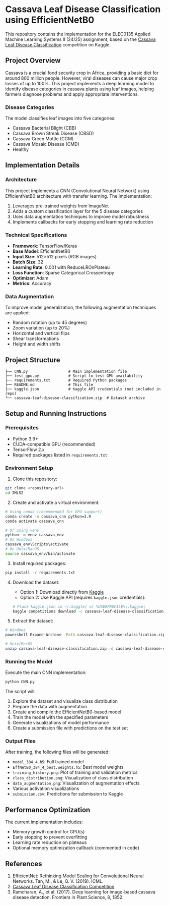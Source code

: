 # Cassava Leaf Disease Classification using EfficientNetB0

This repository contains the implementation for the ELEC0135 Applied Machine Learning Systems II (24/25) assignment, based on the [Cassava Leaf Disease Classification](https://www.kaggle.com/competitions/cassava-leaf-disease-classification/overview) competition on Kaggle.

## Project Overview

Cassava is a crucial food security crop in Africa, providing a basic diet for around 800 million people. However, viral diseases can cause major crop losses of up to 100%. This project implements a deep learning model to identify disease categories in cassava plants using leaf images, helping farmers diagnose problems and apply appropriate interventions.

### Disease Categories

The model classifies leaf images into five categories:
- Cassava Bacterial Blight (CBB)
- Cassava Brown Streak Disease (CBSD)
- Cassava Green Mottle (CGM)
- Cassava Mosaic Disease (CMD)
- Healthy

## Implementation Details

### Architecture

This project implements a CNN (Convolutional Neural Network) using EfficientNetB0 architecture with transfer learning. The implementation:

1. Leverages pre-trained weights from ImageNet
2. Adds a custom classification layer for the 5 disease categories
3. Uses data augmentation techniques to improve model robustness
4. Implements callbacks for early stopping and learning rate reduction

### Technical Specifications

- **Framework**: TensorFlow/Keras
- **Base Model**: EfficientNetB0
- **Input Size**: 512×512 pixels (RGB images)
- **Batch Size**: 32
- **Learning Rate**: 0.001 with ReduceLROnPlateau
- **Loss Function**: Sparse Categorical Crossentropy
- **Optimizer**: Adam
- **Metrics**: Accuracy

### Data Augmentation

To improve model generalization, the following augmentation techniques are applied:
- Random rotation (up to 45 degrees)
- Zoom variation (up to 20%)
- Horizontal and vertical flips
- Shear transformations
- Height and width shifts

## Project Structure

```
├── CNN.py                  # Main implementation file
├── test_gpu.py             # Script to test GPU availability
├── requirements.txt        # Required Python packages
├── README.md               # This file
├── kaggle.json             # Kaggle API credentials (not included in repo)
└── cassava-leaf-disease-classification.zip  # Dataset archive
```

## Setup and Running Instructions

### Prerequisites

- Python 3.9+
- CUDA-compatible GPU (recommended)
- TensorFlow 2.x
- Required packages listed in `requirements.txt`

### Environment Setup

1. Clone this repository:
```bash
git clone <repository-url>
cd IMLS2
```

2. Create and activate a virtual environment:
```bash
# Using conda (recommended for GPU support)
conda create -n cassava_cnn python=3.9
conda activate cassava_cnn

# Or using venv
python -m venv cassava_env
# On Windows
cassava_env\Scripts\activate
# On Unix/MacOS
source cassava_env/bin/activate
```

3. Install required packages:
```bash
pip install -r requirements.txt
```

4. Download the dataset:
   - Option 1: Download directly from [Kaggle](https://www.kaggle.com/competitions/cassava-leaf-disease-classification/data)
   - Option 2: Use Kaggle API (requires `kaggle.json` credentials):
   ```bash
   # Place kaggle.json in ~/.kaggle/ or %USERPROFILE%\.kaggle\
   kaggle competitions download -c cassava-leaf-disease-classification
   ```

5. Extract the dataset:
```bash
# Windows
powershell Expand-Archive -Path cassava-leaf-disease-classification.zip -DestinationPath cassava-leaf-disease-classification

# Unix/MacOS
unzip cassava-leaf-disease-classification.zip -d cassava-leaf-disease-classification
```

### Running the Model

Execute the main CNN implementation:
```bash
python CNN.py
```

The script will:
1. Explore the dataset and visualize class distribution
2. Prepare the data with augmentation
3. Create and compile the EfficientNetB0-based model
4. Train the model with the specified parameters
5. Generate visualizations of model performance
6. Create a submission file with predictions on the test set

### Output Files

After training, the following files will be generated:
- `model_384_4.h5`: Full trained model
- `EffNetB0_384_4_best.weights.h5`: Best model weights
- `training_history.png`: Plot of training and validation metrics
- `class_distribution.png`: Visualization of class distribution
- `data_augmentation.png`: Visualization of augmentation effects
- Various activation visualizations
- `submission.csv`: Predictions for submission to Kaggle

## Performance Optimization

The current implementation includes:
- Memory growth control for GPU(s)
- Early stopping to prevent overfitting
- Learning rate reduction on plateaus
- Optional memory optimization callback (commented in code)

## References

1. EfficientNet: Rethinking Model Scaling for Convolutional Neural Networks. Tan, M., & Le, Q. V. (2019). ICML.
2. [Cassava Leaf Disease Classification Competition](https://www.kaggle.com/competitions/cassava-leaf-disease-classification/overview)
3. Ramcharan, A., et al. (2017). Deep learning for image-based cassava disease detection. Frontiers in Plant Science, 8, 1852.
